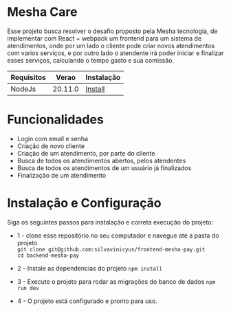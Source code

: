 # Mesha Care


Esse projeto busca resolver o desafio proposto pela Mesha tecnologia, de implementar com React + webpack um frontend para um sistema de atendimentos, onde por um lado o cliente pode criar novos atendimentos com varios serviços, e por outro lado o atendente irá poder iniciar e finalizar esses serviços, calculando o tempo gasto e sua comissão.

| Requisitos    |     Verao     |    Instalação  |
| ------------- | ------------- |  ------------- |
| NodeJs        |     20.11.0   |    <a href="https://redis.io/docs/install/install-redis/"> Install </a>  |


# Funcionalidades

 * Login com email e senha
 * Criação de novo cliente
 * Criação de um atendimento, por parte do cliente
 * Busca de todos os atendimentos abertos, pelos atendentes
 * Busca de todos os atendimentos de um usuário já finalizados
 * Finalização de um atendimento

# Instalação e Configuração

Siga os seguintes passos para instalação e correta execução do projeto:

* 1 - clone esse repositório no seu computador e navegue até a pasta do projeto <br>
  ```git clone git@github.com:silvavinicyus/frontend-mesha-pay.git``` <br>
  ```cd backend-mesha-pay``` <br>

* 2 - Instale as dependencias do projeto
  ```npm install```

* 3 - Execute o projeto para rodar as migrações do banco de dados
  ```npm run dev```
  
* 4 - O projeto está configurado e pronto para uso.
  
